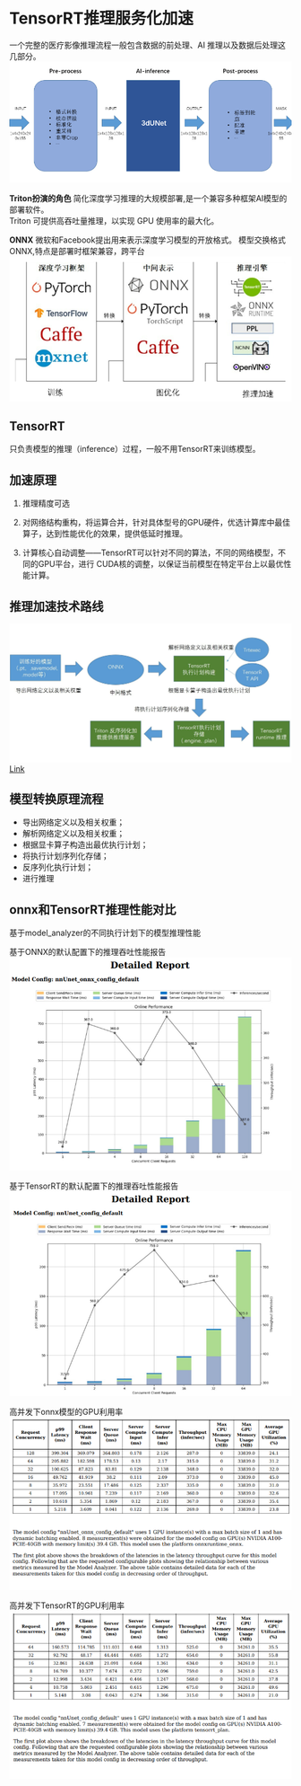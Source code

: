 
# TensorRT推理服务化加速
一个完整的医疗影像推理流程一般包含数据的前处理、AI 推理以及数据后处理这几部分。
![var](./note/pic/infer.png)

__Triton扮演的角色__
简化深度学习推理的大规模部署,是一个兼容多种框架AI模型的部署软件。  
Triton 可提供高吞吐量推理，以实现 GPU 使用率的最大化。

__ONNX__
微软和Facebook提出用来表示深度学习模型的开放格式。
模型交换格式ONNX,特点是部署时框架兼容，跨平台
![var](./note/pic/trans.png)

##  TensorRT
只负责模型的推理（inference）过程，一般不用TensorRT来训练模型。

## 加速原理
1. 推理精度可选
   
2. 对网络结构重构，将运算合并，针对具体型号的GPU硬件，优选计算库中最佳算子，达到性能优化的效果，提供低延时推理。

3. 计算核心自动调整——TensorRT可以针对不同的算法，不同的网络模型，不同的GPU平台，进行 CUDA核的调整，以保证当前模型在特定平台上以最优性能计算。

## 推理加速技术路线
![var](./note/pic/plan.jpg)
[Link](https://github.com/noil-lion/TRITON_LEARN/blob/main/note/Triton%E6%A8%A1%E5%9E%8B%E9%83%A8%E7%BD%B2%E4%BC%98%E5%8C%96%E6%A6%82%E8%BF%B0.md#%E6%A8%A1%E5%9E%8B%E5%AF%BC%E8%88%AA%E5%99%A8navigator)
## 模型转换原理流程
* 导出网络定义以及相关权重；
* 解析网络定义以及相关权重；
* 根据显卡算子构造出最优执行计划；
* 将执行计划序列化存储；
* 反序列化执行计划；
* 进行推理


## onnx和TensorRT推理性能对比
基于model_analyzer的不同执行计划下的模型推理性能

基于ONNX的默认配置下的推理吞吐性能报告  
![var](./note/pic/onnx1.png)  

基于TensorRT的默认配置下的推理吞吐性能报告  
![var](./note/pic/trt1.png)  

高并发下onnx模型的GPU利用率
![var](./note/pic/onnx2.png)


高并发下TensorRT的GPU利用率
![var](./note/pic/trt2.png)



